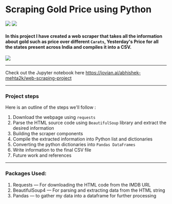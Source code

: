 # Scraping Gold Price using Python
![](https://imgur.com/eZyTULA.png)
![](https://imgur.com/8xgzOus.png)

#### In this project I have created a web scraper that takes all the information about gold such as price over different `Carats`, Yesterday's Price for all the states present across India and compiles it into a CSV.
![](https://imgur.com/ySWxZoj.png?1)

---
Check out the Jupyter notebook here https://jovian.ai/abhishek-mehta2k/web-scraping-project 

---
### Project steps
Here is an outline of the steps we'll follow :

1. Download the webpage using `requests`
2. Parse the HTML source code using `BeautifulSoup` library and extract the desired information
3. Building the scraper components
4. Compile the extracted information into Python list and dictionaries
5. Converting the python dictionaries into `Pandas DataFrames`
5. Write information to the final CSV file
7. Future work and references

---
### Packages Used:
1. Requests — For downloading the HTML code from the IMDB URL
2. BeautifulSoup4 — For parsing and extracting data from the HTML string
3. Pandas — to gather my data into a dataframe for further processing

